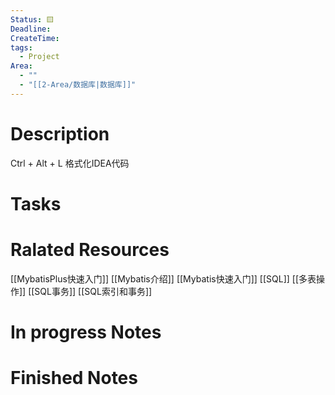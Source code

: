 ```yaml
---
Status: 🟨
Deadline: 
CreateTime: 
tags:
  - Project
Area:
  - ""
  - "[[2-Area/数据库|数据库]]"
---
```


# Description

Ctrl + Alt + L 格式化IDEA代码
# Tasks


# Ralated Resources
[[MybatisPlus快速入门]]
[[Mybatis介绍]]
[[Mybatis快速入门]]
[[SQL]]
[[多表操作]]
[[SQL事务]]
[[SQL索引和事务]]
# In progress Notes


# Finished Notes

